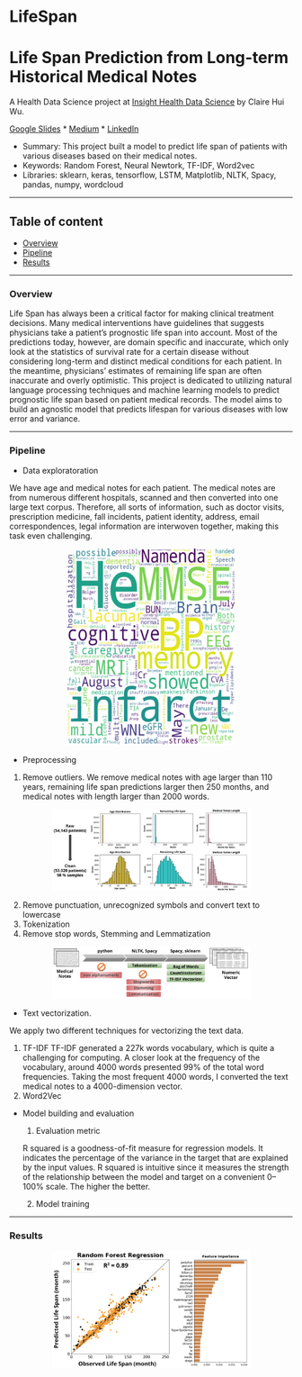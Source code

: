 # LifeSpan
# Life Span Prediction from Long-term Historical Medical Notes

A Health Data Science project at [Insight Health Data Science](https://insightfellows.com/health-data) by Claire Hui Wu.


[Google Slides](https://docs.google.com/presentation/d/18Ph5_INtyxQMbcbIq_TOm40JN6EpjeSZi1HLGoyNUWs/edit?usp=sharing) * [Medium](https://medium.com/@chwu1811/lifespan-predict-life-span-based-on-long-term-medical-records-6bda5e3f1c47?sk=1789d7f732de41a999eec642ba69546d) * [LinkedIn](https://www.linkedin.com/in/clairehwu/)

- Summary: This project built a model to predict life span of patients with various diseases based on their medical notes.
- Keywords: Random Forest, Neural Newtork, TF-IDF, Word2vec 
- Libraries: sklearn, keras, tensorflow, LSTM, Matplotlib, NLTK, Spacy, pandas, numpy, wordcloud


---
## Table of content
- [Overview](#overview)
- [Pipeline](#pipeline)
- [Results](#results)

---

### Overview
Life Span has always been a critical factor for making clinical treatment decisions. Many medical interventions have guidelines that suggests physicians take a patient’s prognostic life span into account. Most of the predictions today, however, are domain specific and inaccurate, which only look at the statistics of survival rate for a certain disease without considering long-term and distinct medical conditions for each patient. In the meantime, physicians’ estimates of remaining life span are often inaccurate and overly optimistic. This project is dedicated to utilizing natural language processing techniques and machine learning models to predict prognostic life span based on patient medical records. The model aims to build an agnostic model that predicts lifespan for various diseases with low error and variance. 

---
### Pipeline

- Data exploratoration

We have age and medical notes for each patient. The medical notes are from numerous different hospitals, scanned and then converted into one large text corpus. Therefore, all sorts of information, such as doctor visits, prescription medicine, fall incidents, patient identity, address, email correspondences, legal information are interwoven together, making this task even challenging.
<p align="center"> <img src="/Images/wordcloud.png" width="300" height="350">  </p>

- Preprocessing
 1. Remove outliers. We remove medical notes with age larger than 110 years, remaining life span predictions larger then 250 months, and medical notes with length larger than 2000 words.
 <p align="center"> <img src="/Images/data_cleaning.jpg" width="70%" height="70%"> </p>
 
 2. Remove punctuation, unrecognized symbols and convert text to lowercase
 3. Tokenization
 4. Remove stop words, Stemming and Lemmatization 
 
 <p align="center"> <img src="/Images/nlp_pipeline.jpg" width="70%" height="70%"> </p>
 
- Text vectorization. 
 
 We apply two different techniques for vectorizing the text data. 
 1. TF-IDF 
 TF-IDF generated a 227k words vocabulary, which is quite a challenging for computing. A closer look at the frequency of the vocabulary, around 4000 words presented 99% of the total word frequencies. Taking the most frequent 4000 words, I converted the text medical notes to a 4000-dimension vector.
 2. Word2Vec
- Model building and evaluation
  1. Evaluation metric
  
   R squared is a goodness-of-fit measure for regression models. It indicates the percentage of the variance in the target that are explained by the input values. R squared is intuitive since it measures the strength of the relationship between the model and target on a convenient 0–100% scale. The higher the better. 
  
  2. Model training



--- 
### Results
<p align="center"> <img src="/Images/RF_r2.jpg" width="70%" height="70%">  </p>

